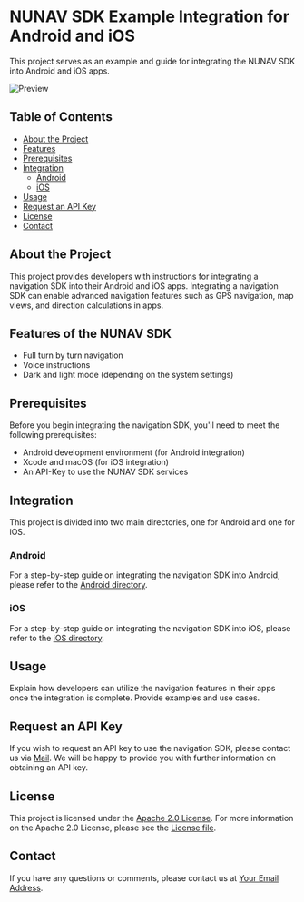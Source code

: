 # NUNAV SDK Example Integration for Android and iOS

This project serves as an example and guide for integrating the NUNAV SDK into Android and iOS apps.

![Preview](android/docs/navigation.gif)

## Table of Contents

- [About the Project](#about-the-project)
- [Features](#features-of-the-nunav-sdk)
- [Prerequisites](#prerequisites)
- [Integration](#integration)
    - [Android](#android)
    - [iOS](#ios)
- [Usage](#usage)
- [Request an API Key](#request-an-api-key)
- [License](#license)
- [Contact](#contact)

## About the Project

This project provides developers with instructions for integrating a navigation SDK into their Android and iOS apps. Integrating a navigation SDK can enable advanced navigation features such as GPS navigation, map views, and direction calculations in apps.

## Features of the NUNAV SDK

* Full turn by turn navigation
* Voice instructions
* Dark and light mode (depending on the system settings)

## Prerequisites

Before you begin integrating the navigation SDK, you'll need to meet the following prerequisites:

- Android development environment (for Android integration)
- Xcode and macOS (for iOS integration)
- An API-Key to use the NUNAV SDK services

## Integration

This project is divided into two main directories, one for Android and one for iOS.

### Android

For a step-by-step guide on integrating the navigation SDK into Android, please refer to the [Android directory](android/).

### iOS

For a step-by-step guide on integrating the navigation SDK into iOS, please refer to the [iOS directory](iOS/).

## Usage

Explain how developers can utilize the navigation features in their apps once the integration is complete. Provide examples and use cases.

## Request an API Key

If you wish to request an API key to use the navigation SDK, please contact us via [Mail](mailto:info@graphmasters.net). We will be happy to provide you with further information on obtaining an API key.

## License

This project is licensed under the [Apache 2.0 License](LICENSE). For more information on the Apache 2.0 License, please see the [License file](LICENSE).

## Contact

If you have any questions or comments, please contact us at [Your Email Address](info@graphmasters.net).
